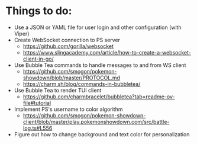 # Things to do:
- Use a JSON or YAML file for user login and other configuration (with Viper)
- Create WebSocket connection to PS server
    - https://github.com/gorilla/websocket
    - https://www.slingacademy.com/article/how-to-create-a-websocket-client-in-go/
- Use Bubble Tea commands to handle messages to and from WS client
    - https://github.com/smogon/pokemon-showdown/blob/master/PROTOCOL.md
    - https://charm.sh/blog/commands-in-bubbletea/
- Use Bubble Tea to render TUI client
    - https://github.com/charmbracelet/bubbletea?tab=readme-ov-file#tutorial
- Implement PS's username to color algorithm
    - https://github.com/smogon/pokemon-showdown-client/blob/master/play.pokemonshowdown.com/src/battle-log.ts#L556
- Figure out how to change background and text color for personalization
